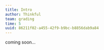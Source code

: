 ```yaml
---
title: Intro
author: Thinkful
team: grading
time: 5
uuid: 86211f02-a455-42f9-b9bc-b8856dab9a84
---
```


coming soon...
